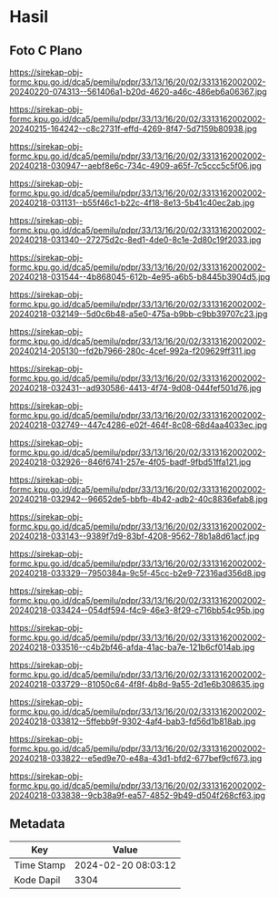 # Hasil

## Foto C Plano

https://sirekap-obj-formc.kpu.go.id/dca5/pemilu/pdpr/33/13/16/20/02/3313162002002-20240220-074313--561406a1-b20d-4620-a46c-486eb6a06367.jpg

https://sirekap-obj-formc.kpu.go.id/dca5/pemilu/pdpr/33/13/16/20/02/3313162002002-20240215-164242--c8c2731f-effd-4269-8f47-5d7159b80938.jpg

https://sirekap-obj-formc.kpu.go.id/dca5/pemilu/pdpr/33/13/16/20/02/3313162002002-20240218-030947--aebf8e6c-734c-4909-a65f-7c5ccc5c5f06.jpg

https://sirekap-obj-formc.kpu.go.id/dca5/pemilu/pdpr/33/13/16/20/02/3313162002002-20240218-031131--b55f46c1-b22c-4f18-8e13-5b41c40ec2ab.jpg

https://sirekap-obj-formc.kpu.go.id/dca5/pemilu/pdpr/33/13/16/20/02/3313162002002-20240218-031340--27275d2c-8ed1-4de0-8c1e-2d80c19f2033.jpg

https://sirekap-obj-formc.kpu.go.id/dca5/pemilu/pdpr/33/13/16/20/02/3313162002002-20240218-031544--4b868045-612b-4e95-a6b5-b8445b3904d5.jpg

https://sirekap-obj-formc.kpu.go.id/dca5/pemilu/pdpr/33/13/16/20/02/3313162002002-20240218-032149--5d0c6b48-a5e0-475a-b9bb-c9bb39707c23.jpg

https://sirekap-obj-formc.kpu.go.id/dca5/pemilu/pdpr/33/13/16/20/02/3313162002002-20240214-205130--fd2b7966-280c-4cef-992a-f209629ff311.jpg

https://sirekap-obj-formc.kpu.go.id/dca5/pemilu/pdpr/33/13/16/20/02/3313162002002-20240218-032431--ad930586-4413-4f74-9d08-044fef501d76.jpg

https://sirekap-obj-formc.kpu.go.id/dca5/pemilu/pdpr/33/13/16/20/02/3313162002002-20240218-032749--447c4286-e02f-464f-8c08-68d4aa4033ec.jpg

https://sirekap-obj-formc.kpu.go.id/dca5/pemilu/pdpr/33/13/16/20/02/3313162002002-20240218-032926--846f6741-257e-4f05-badf-9fbd51ffa121.jpg

https://sirekap-obj-formc.kpu.go.id/dca5/pemilu/pdpr/33/13/16/20/02/3313162002002-20240218-032942--96652de5-bbfb-4b42-adb2-40c8836efab8.jpg

https://sirekap-obj-formc.kpu.go.id/dca5/pemilu/pdpr/33/13/16/20/02/3313162002002-20240218-033143--9389f7d9-83bf-4208-9562-78b1a8d61acf.jpg

https://sirekap-obj-formc.kpu.go.id/dca5/pemilu/pdpr/33/13/16/20/02/3313162002002-20240218-033329--7950384a-9c5f-45cc-b2e9-72316ad356d8.jpg

https://sirekap-obj-formc.kpu.go.id/dca5/pemilu/pdpr/33/13/16/20/02/3313162002002-20240218-033424--054df594-f4c9-46e3-8f29-c716bb54c95b.jpg

https://sirekap-obj-formc.kpu.go.id/dca5/pemilu/pdpr/33/13/16/20/02/3313162002002-20240218-033516--c4b2bf46-afda-41ac-ba7e-121b6cf014ab.jpg

https://sirekap-obj-formc.kpu.go.id/dca5/pemilu/pdpr/33/13/16/20/02/3313162002002-20240218-033729--81050c64-4f8f-4b8d-9a55-2d1e6b308635.jpg

https://sirekap-obj-formc.kpu.go.id/dca5/pemilu/pdpr/33/13/16/20/02/3313162002002-20240218-033812--5ffebb9f-9302-4af4-bab3-fd56d1b818ab.jpg

https://sirekap-obj-formc.kpu.go.id/dca5/pemilu/pdpr/33/13/16/20/02/3313162002002-20240218-033822--e5ed9e70-e48a-43d1-bfd2-677bef9cf673.jpg

https://sirekap-obj-formc.kpu.go.id/dca5/pemilu/pdpr/33/13/16/20/02/3313162002002-20240218-033838--9cb38a9f-ea57-4852-9b49-d504f268cf63.jpg


## Metadata

| Key        | Value               |
| ---------- | ------------------- |
| Time Stamp | 2024-02-20 08:03:12 |
| Kode Dapil | 3304                |




